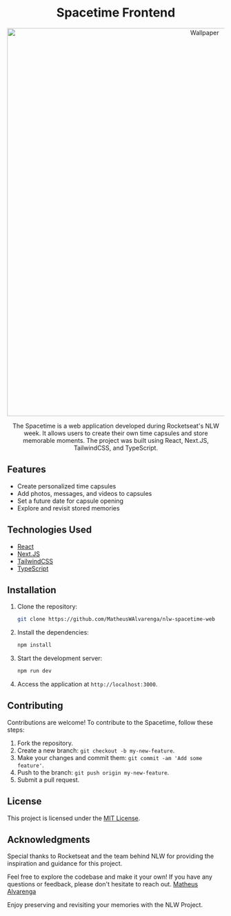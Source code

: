 <h1 align="center">Spacetime Frontend</h1>
 <div align="center">
<img width="900" alt="Wallpaper" src="https://github.com/MatheusWAlvarenga/nlw-spacetime-web/assets/94935750/13f47ab4-786c-42a4-8a7c-7e071e0db69b">
</div>

<p align="center">The Spacetime is a web application developed during Rocketseat's NLW week. It allows users to create their own time capsules and store memorable moments. The project was built using React, Next.JS, TailwindCSS, and TypeScript.</p>

## Features

- Create personalized time capsules
- Add photos, messages, and videos to capsules
- Set a future date for capsule opening
- Explore and revisit stored memories

## Technologies Used

- [React](https://reactjs.org/)
- [Next.JS](https://nextjs.org/)
- [TailwindCSS](https://tailwindcss.com/)
- [TypeScript](https://www.typescriptlang.org/)

## Installation

1. Clone the repository:

   ```bash
   git clone https://github.com/MatheusWAlvarenga/nlw-spacetime-web
   ```

2. Install the dependencies:

   ```bash
   npm install
   ```

3. Start the development server:

   ```bash
   npm run dev
   ```

4. Access the application at `http://localhost:3000`.

## Contributing

Contributions are welcome! To contribute to the Spacetime, follow these steps:

1. Fork the repository.
2. Create a new branch: `git checkout -b my-new-feature`.
3. Make your changes and commit them: `git commit -am 'Add some feature'`.
4. Push to the branch: `git push origin my-new-feature`.
5. Submit a pull request.

## License

This project is licensed under the [MIT License](LICENSE).

## Acknowledgments

Special thanks to Rocketseat and the team behind NLW for providing the inspiration and guidance for this project.

Feel free to explore the codebase and make it your own! If you have any questions or feedback, please don't hesitate to reach out. [Matheus Alvarenga](mailto:matheuswalvarenga@gmail.com)

Enjoy preserving and revisiting your memories with the NLW Project.

